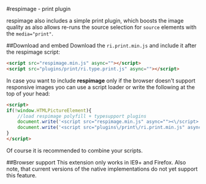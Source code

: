 #respimage - print plugin

respimage also includes a simple print plugin, which boosts the image quality as also allows re-runs the source selection for ``source`` elements with the ``media="print"``.


##Download and embed
Download the ``ri.print.min.js`` and include it after the respimage script:

```html
<script src="respimage.min.js" async=""></script>
<script src="plugins/print/ri.type.print.js" async=""></script>
```

In case you want to include **respimage** only if the browser doesn't support responsive images yoo can use a script loader or write the following at the top of your head:

```html
<script>
if(!window.HTMLPictureElement){
	//load respimage polyfill + typesupport plugins
	document.write('<script src="respimage.min.js" async=""><\/script>');
	document.write('<script src="plugins\/print\/ri.print.min.js" async=""><\/script>');
}
</script>
```

Of course it is recommended to combine your scripts.

##Browser support
This extension only works in IE9+ and Firefox. Also note, that current versions of the native implementations do not yet support this feature.

